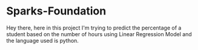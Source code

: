 # Sparks-Foundation
Hey there,
here in this project I'm trying to predict the percentage of a student based on the number of hours using Linear Regression Model and the language used is python.

